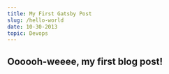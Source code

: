 ```yaml
---
title: My First Gatsby Post
slug: /hello-world
date: 10-30-2013
topic: Devops
---
```


## Oooooh-weeee, my first blog post!

